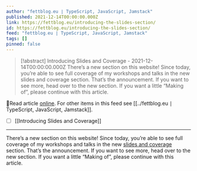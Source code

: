 ```yaml
---
author: "fettblog․eu ∣ TypeScript, JavaScript, Jamstack"
published: 2021-12-14T00:00:00.000Z
link: https://fettblog.eu/introducing-the-slides-section/
id: https://fettblog.eu/introducing-the-slides-section/
feed: "fettblog․eu ∣ TypeScript, JavaScript, Jamstack"
tags: []
pinned: false
---
```

> [!abstract] Introducing Slides and Coverage - 2021-12-14T00:00:00.000Z
> There’s a new section on this website! Since today, you’re able to see full coverage of my workshops and talks in the new slides and coverage section. That’s the announcement. If you want to see more, head over to the new section. If you want a little “Making of”, please continue with this article.

🔗Read article [online](https://fettblog.eu/introducing-the-slides-section/). For other items in this feed see [[../fettblog․eu ∣ TypeScript, JavaScript, Jamstack]].

- [ ] [[Introducing Slides and Coverage]]
- - -
There’s a new section on this website! Since today, you’re able to see full coverage of my workshops and talks in the new [slides and coverage](/slides/) section. That’s the announcement. If you want to see more, head over to the new section. If you want a little “Making of”, please continue with this article.
